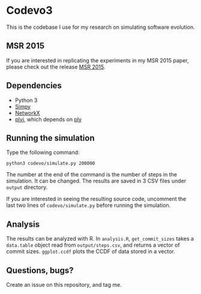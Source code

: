 # Codevo3
This is the codebase I use for my research on simulating software evolution.

## MSR 2015
If you are interested in replicating the experiments in my MSR 2015 paper, please check out the release [MSR 2015](https://github.com/linzhp/Codevo3/releases/tag/MSR2015).

## Dependencies
* Python 3
* [Simpy](simpy.readthedocs.org)
* [NetworkX](https://networkx.github.io/)
* [plyj](https://github.com/musiKk/plyj), which depends on [ply](http://www.dabeaz.com/ply/)

## Running the simulation
Type the following command:

```
python3 codevo/simulate.py 200000
```

The number at the end of the command is the number of steps in the simulation. It can be changed. The results are saved in 3 CSV files under `output` directory.

If you are interested in seeing the resulting source code, uncomment the last two lines of `codevo/simulate.py` before running the simulation.

## Analysis
The results can be analyzed with R. In `analysis.R`, `get_commit_sizes` takes a `data.table` object read from `output/steps.csv`, and returns a vector of commit sizes. `ggplot.ccdf` plots the CCDF of data stored in a vector.

## Questions, bugs?
Create an issue on this repository, and tag me.
